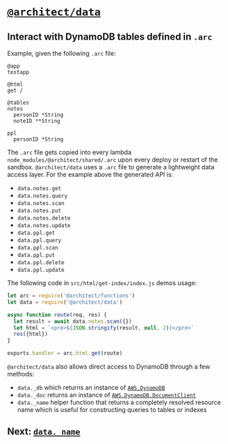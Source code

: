 # <a id=data href=#data>`@architect/data`</a>

## Interact with DynamoDB tables defined in `.arc`

Example, given the following `.arc` file:

```.arc
@app
testapp

@html
get /

@tables
notes
  personID *String
  noteID **String

ppl
  personID *String
```

The `.arc` file gets copied into every lambda `node_modules/@architect/shared/.arc` upon every deploy or restart of the sandbox. `@architect/data` uses a `.arc` file to generate a lightweight data access layer. For the example above the generated API is:

- `data.notes.get`
- `data.notes.query`
- `data.notes.scan`
- `data.notes.put`
- `data.notes.delete`
- `data.notes.update`
- `data.ppl.get`
- `data.ppl.query`
- `data.ppl.scan`
- `data.ppl.put`
- `data.ppl.delete`
- `data.ppl.update`

The following code in `src/html/get-index/index.js` demos usage:

```javascript
let arc = require('@architect/functions')
let data = require('@architect/data')

async function route(req, res) {
  let result = await data.notes.scan({})
  let html = `<pre>${JSON.stringify(result, null, 2)}</pre>`
  res({html})
}

exports.handler = arc.html.get(route)
```

`@architect/data` also allows direct access to DynamoDB through a few methods:

- `data._db` which returns an instance of [`AWS.DynamoDB`](https://docs.aws.amazon.com/AWSJavaScriptSDK/latest/AWS/DynamoDB.html)
- `data._doc` returns an instance of [`AWS.DynamoDB.DocumentClient`](https://docs.aws.amazon.com/AWSJavaScriptSDK/latest/AWS/DynamoDB/DocumentClient.html)
- `data._name` helper function that returns a completely resolved resource name which is useful for constructing queries to tables or indexes

## Next: [`data._name`](/reference/data-name)
